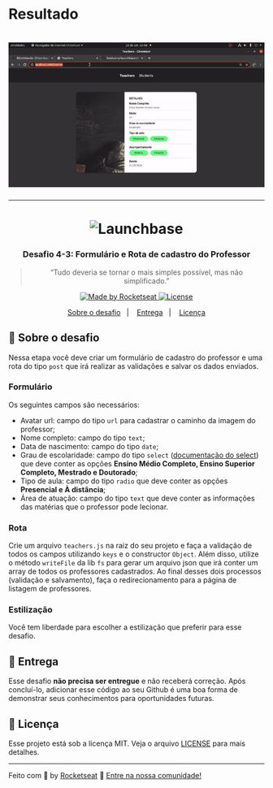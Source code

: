 # Resultado

<h1 align="center">
  <img alt="gym-project" src="public/assets/gym-project.gif" width="600px">
</h1>

---

<h1 align="center">
    <img alt="Launchbase" src="https://storage.googleapis.com/golden-wind/bootcamp-launchbase/logo.png" width="400px" />
</h1>

<h3 align="center">
  Desafio 4-3: Formulário e Rota de cadastro do Professor
</h3>

<blockquote align="center">“Tudo deveria se tornar o mais simples possível, mas não simplificado.”</blockquote>

<p align="center">

  <a href="https://rocketseat.com.br">
    <img alt="Made by Rocketseat" src="https://img.shields.io/badge/made%20by-Rocketseat-%23F8952D">
  </a>

  <a href="LICENSE" >
    <img alt="License" src="https://img.shields.io/badge/license-MIT-%23F8952D">
  </a>

</p>

<p align="center">
  <a href="#rocket-sobre-o-desafio">Sobre o desafio</a>&nbsp;&nbsp;&nbsp;|&nbsp;&nbsp;&nbsp;
  <a href="#calendar-entrega">Entrega</a>&nbsp;&nbsp;&nbsp;|&nbsp;&nbsp;&nbsp;
  <a href="#memo-licença">Licença</a>
</p>

## :rocket: Sobre o desafio

Nessa etapa você deve criar um formulário de cadastro do professor e uma rota do tipo `post` que irá realizar as validações e salvar os dados enviados.

### Formulário

Os seguintes campos são necessários:

- Avatar url: campo do tipo `url` para cadastrar o caminho da imagem do professor;
- Nome completo: campo do tipo `text`;
- Data de nascimento: campo do tipo `date`;
- Grau de escolaridade: campo do tipo `select` ([documentação do select](https://developer.mozilla.org/pt-BR/docs/Web/HTML/Element/select)) que deve conter as opções **Ensino Médio Completo, Ensino Superior Completo, Mestrado e Doutorado**;
- Tipo de aula: campo do tipo `radio` que deve conter as opções **Presencial e À distância**;
- Área de atuação: campo do tipo `text` que deve conter as informações das matérias que o professor pode lecionar.

### Rota

Crie um arquivo `teachers.js` na raiz do seu projeto e faça a validação de todos os campos utilizando `keys` e o constructor `Object`. Além disso, utilize o método `writeFile` da lib `fs` para gerar um arquivo json que irá conter um array de todos os professores cadastrados. Ao final desses dois processos (validação e salvamento), faça o redirecionamento para a página de listagem de professores.

### Estilização

Você tem liberdade para escolher a estilização que preferir para esse desafio.

## :calendar: Entrega

Esse desafio **não precisa ser entregue** e não receberá correção. Após concluí-lo, adicionar esse código ao seu Github é uma boa forma de demonstrar seus conhecimentos para oportunidades futuras.

## :memo: Licença

Esse projeto está sob a licença MIT. Veja o arquivo [LICENSE](../LICENSE) para mais detalhes.

---

Feito com :purple_heart: by [Rocketseat](https://rocketseat.com.br) :wave: [Entre na nossa comunidade!](https://discordapp.com/invite/gCRAFhc)
